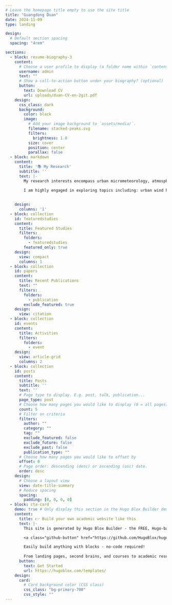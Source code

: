 ```yaml
---
# Leave the homepage title empty to use the site title
title: "Guangdong Duan"
date: 2024-11-09
type: landing

design:
  # Default section spacing
  spacing: "4rem"

sections:
  - block: resume-biography-3
    content:
      # Choose a user profile to display (a folder name within `content/authors/`)
      username: admin
      text: ""
      # Show a call-to-action button under your biography? (optional)
      button:
        text: Download CV
        url: uploads/duan-CV-en-2git.pdf
    design:
      css_class: dark
      background:
        color: black
        image:
          # Add your image background to `assets/media/`.
          filename: stacked-peaks.svg
          filters:
            brightness: 1.0
          size: cover
          position: center
          parallax: false
  - block: markdown
    content:
      title: '📚 My Research'
      subtitle: ''
      text: |-
        My research interests encompass urban micrometeorology, atmospheric air pollution, and turbulence-resolving numerical modelling. I am particularly focused on the fundamental dynamics underlying the complex interactions between bluff bodies and fluids, with an emphasis on engineering-environmental fluid dynamics and boundary-layer turbulence.

        I am highly engaged in exploring topics including: urban wind hazards and warming; outdoor ventilation driven by complex micrometeorological forcing; downscaling mesoscale perturbations into building-resolving large-eddy simulations (LES); air pollution dispersion and exposure; computational fluid dynamics and thermophysics in engineering practices. My research seeks to address critical questions surrounding urban microenvironment sustainability—areas of growing academic and public concern in the face of significant challenges posed by global climate change.
        
        
    design:
      columns: '1'
  - block: collection
    id: featuredstudies
    content:
      title: Featured Studies
      filters:
        folders:
          - featuredstudies
        featured_only: true
    design:
      view: compact
      columns: 1
  - block: collection
    id: papers
    content:
      title: Recent Publications
      text: ""
      filters:
        folders:
          - publication
        exclude_featured: true
    design:
      view: citation
  - block: collection
    id: events
    content:
      title: Activities
      filters:
        folders:
          - event
    design:
      view: article-grid
      columns: 2
  - block: collection
    id: posts
    content:
      title: Posts
      subtitle: ''
      text: ''
      # Page type to display. E.g. post, talk, publication...
      page_type: post
      # Choose how many pages you would like to display (0 = all pages)
      count: 5
      # Filter on criteria
      filters:
        author: ""
        category: ""
        tag: ""
        exclude_featured: false
        exclude_future: false
        exclude_past: false
        publication_type: ""
      # Choose how many pages you would like to offset by
      offset: 0
      # Page order: descending (desc) or ascending (asc) date.
      order: desc
    design:
      # Choose a layout view
      view: date-title-summary
      # Reduce spacing
      spacing:
        padding: [0, 0, 0, 0]
  - block: cta-card
    demo: true # Only display this section in the Hugo Blox Builder demo site
    content:
      title: 👉 Build your own academic website like this
      text: |-
        This site is generated by Hugo Blox Builder - the FREE, Hugo-based open source website builder trusted by 250,000+ academics like you.

        <a class="github-button" href="https://github.com/HugoBlox/hugo-blox-builder" data-color-scheme="no-preference: light; light: light; dark: dark;" data-icon="octicon-star" data-size="large" data-show-count="true" aria-label="Star HugoBlox/hugo-blox-builder on GitHub">Star</a>

        Easily build anything with blocks - no-code required!
        
        From landing pages, second brains, and courses to academic resumés, conferences, and tech blogs.
      button:
        text: Get Started
        url: https://hugoblox.com/templates/
    design:
      card:
        # Card background color (CSS class)
        css_class: "bg-primary-700"
        css_style: ""
---
```

